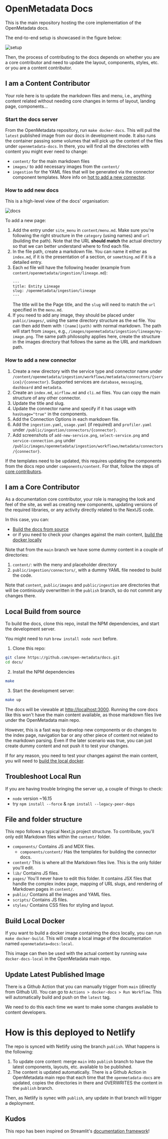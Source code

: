 # OpenMetadata Docs

This is the main repository hosting the core implementation of the OpenMetadata docs.

The end-to-end setup is showcased in the figure below:

![setup](resources/setup.drawio.png)

Then, the process of contributing to the docs depends on whether you are a core contributor and need to update the layout, components, styles, etc. or you are a content contributor.

## I am a Content Contributor

Your role here is to update the markdown files and menu, i.e., anything content related without needing core changes in terms of layout, landing page, components...

### Start the docs server

From the OpenMetadata repository, run `make docker-docs`. This will pull the `latest` published image from our docs in development mode. It also runs the container passing some volumes
that will pick up the content of the files under `openmetadata-docs`. In there, you will find all the directories with content you might ever need to change:
- `content/` for the main markdown files
- `images/` to add necessary images from the `content/`
- `ingestion` for the YAML files that will be generated via the connector component templates. More info on [hot to add a new connector](#how-to-add-a-new-connector).

### How to add new docs

This is a high-level view of the docs' organisation:

![docs](images/docs-structure.drawio.png)

To add a new page:
1. Add the entry under `site_menu` in `content/menu.md`. Make sure you're following the right structure in the `category` (using names) and `url` (building the path). Note that the URL **should match** the actual directory so that we can better understand where to find each file.
2. In the file path, create a markdown file. You can name it either as `index.md`, if it is the presentation of a section, or `something.md` if it is a detailed entry.
3. Each `md` file will have the following header (example from `content/openmetadata/ingestion/lineage.md`):
    ```
    ---
    title: Entity Lineage
    slug: /openmetadata/ingestion/lineage
    ---
    ```
   The title will be the Page title, and the `slug` will need to match the `url` specified in the `menu.md`.
4. If you need to add any image, they should be placed under `public/images/`, using the same directory structure as the `md` file. You can then add them with `![name](path)` with normal markdown.
    The path will start from `images`, e.g., `/images/openmetadata/ingestion/lineage/my-image.png`. The same path philosophy applies here, create the structure in the images directory that follows the same as the URL and markdown path.

### How to add a new connector

1. Create a new directory with the service type and connector name under `/content/openmetadata/ingestion/workflows/metadata/connectors/{service}/{connector}`. Supported services are `database`, `messaging`, `dashboard` and `metadata`.
2. Create an `index.md`, `airflow.md` and `cli.md` files. You can copy the main structure of any other connector.
3. Update the title and slug.
4. Update the connector name and specify if it has usage with `hasUsage="true"` in the components.
5. Add the Connection Options in each markdown file.
6. Add the `ingestion.yaml`, `usage.yaml` (if required) and `profiler.yaml` under `/public/ingestion/connectors/{connector}`.
7. Add screenshots of `add-new-service.png`, `select-service.png` and `service-connection.png` under `/public/images/openmetadata/ingestion/workflows/metadata/connectors/{connector}`.

If the templates need to be updated, this requires updating the components from the docs repo under `components/content`. For that, follow the steps of [core contributors](#i-am-a-core-contributor).

## I am a Core Contributor

As a documentation core contributor, your role is managing the look and feel of the site, as well as creating new components, updating versions of the required libraries, or any activity directly related to the NextJS code.

In this case, you can:
- [Build the docs from source](#local-build-from-source)
- or if you need to check your changes against the main content, [build the docker locally](#build-local-docker)

Note that from the `main` branch we have some dummy content in a couple of directories:
1. `content/`: with the meny and placeholder directory
1. `public/ingestion/connectors/`, with a dummy YAML file needed to build the code.

Note that `content`, `public/images` and `public/ingestion` are directories that will be continiously overwritten in the `publish` branch, so do not commit any changes there.

## Local Build from source

To build the docs, clone this repo, install the NPM dependencies, and start the development server.

You might need to run `brew install node next` before.

1. Clone this repo:

```bash
git clone https://github.com/open-metadata/docs.git
cd docs/
```

2. Install the NPM dependencies

```bash
make
```

3. Start the development server:

```bash
make up
```

The docs will be viewable at [http://localhost:3000](http://localhost:3000). Running the core docs like this won't have the main content available, as those markdown files live under the OpenMetadata main repo.

However, this is a fast way to develop new components or do changes to the index page, navigation bar or any other piece of content not related to the markdown parsing. Even if the later scenario was true,
you can just create dummy content and not push it to test your changes.

If for any reason, you need to test your changes against the main content, you will need to [build the local docker](#build-local-docker).

## Troubleshoot Local Run

If you are having trouble bringing the server up, a couple of things to check:
- `node` version ~16.15
- try `npm install --force` & `npm install --legacy-peer-deps`

## File and folder structure

This repo follows a typical Next.js project structure. To contribute, you'll only edit Markdown files within the `content/` folder.

- `components/` Contains JS and MDX files.
  - `components/content/` Has the templates for building the connector docs. 
- `content/` This is where all the Markdown files live. This is the only folder you'll edit.
- `lib/` Contains JS files.
- `pages/` You'll never have to edit this folder. It contains JSX files that handle the complex index page, mapping of URL slugs, and rendering of Markdown pages in `content/`.
- `public/` Contains all the images and YAML files.
- `scripts/` Contains JS files.
- `styles/` Contains CSS files for styling and layout.

## Build Local Docker

If you want to build a docker image containing the docs locally, you can run `make docker-build`. This will create a local image of the documentation named `openmetadata=docs:local`.

This image can then be used with the actual content by running `make docker-docs-local` in the OpenMetadata main repo.

## Update Latest Published Image

There is a Github Action that you can manually trigger from `main` (directly from Github UI). You can go to `Actions > docker-docs > Run Workflow`. This will automatically build and push on the `latest` tag.

We need to do this each time we want to make some changes available to content developers.

# How is this deployed to Netlify

The repo is synced with Netlify using the branch `publish`. What happens is the following:

1. To update core content: merge `main` into `publish` branch to have the latest components, layouts, etc. available to be published.
1. The content is updated automatically. There is a Github Action in OpenMetadata main repo that each time that the `openmetadata-docs` are updated, copies the directories in there and OVERWRITES the content in the `publish` branch.

Then, as Netlify is synec with `publish`, any update in that branch will trigger a deployment.

## Kudos

This repo has been inspired on Streamlit's [documentation framework](https://github.com/streamlit/docs)!
